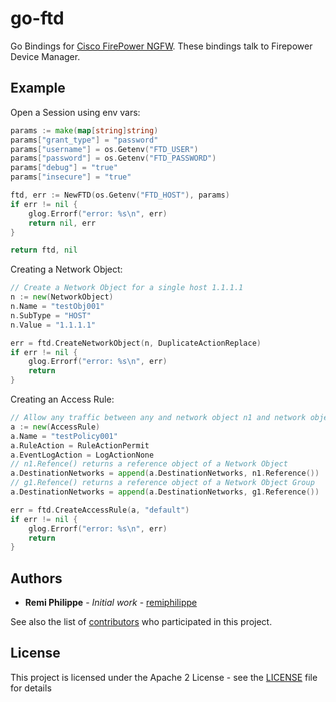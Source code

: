 # go-ftd

Go Bindings for [Cisco FirePower NGFW](https://www.cisco.com/c/en/us/products/collateral/security/firepower-ngfw/datasheet-c78-736661.html). These bindings talk to Firepower Device Manager.

## Example

Open a Session using env vars:

```go
params := make(map[string]string)
params["grant_type"] = "password"
params["username"] = os.Getenv("FTD_USER")
params["password"] = os.Getenv("FTD_PASSWORD")
params["debug"] = "true"
params["insecure"] = "true"

ftd, err := NewFTD(os.Getenv("FTD_HOST"), params)
if err != nil {
    glog.Errorf("error: %s\n", err)
    return nil, err
}

return ftd, nil
```

Creating a Network Object:

```go
// Create a Network Object for a single host 1.1.1.1
n := new(NetworkObject)
n.Name = "testObj001"
n.SubType = "HOST"
n.Value = "1.1.1.1"

err = ftd.CreateNetworkObject(n, DuplicateActionReplace)
if err != nil {
    glog.Errorf("error: %s\n", err)
    return
}
```

Creating an Access Rule:

```go
// Allow any traffic between any and network object n1 and network object group g1
a := new(AccessRule)
a.Name = "testPolicy001"
a.RuleAction = RuleActionPermit
a.EventLogAction = LogActionNone
// n1.Refence() returns a reference object of a Network Object
a.DestinationNetworks = append(a.DestinationNetworks, n1.Reference())
// g1.Refence() returns a reference object of a Network Object Group
a.DestinationNetworks = append(a.DestinationNetworks, g1.Reference())

err = ftd.CreateAccessRule(a, "default")
if err != nil {
    glog.Errorf("error: %s\n", err)
    return
}
```

## Authors

* **Remi Philippe** - *Initial work* - [remiphilippe](https://github.com/remiphilippe)

See also the list of [contributors](https://github.com/remiphilippe/go-ftd/contributors) who participated in this project.

## License

This project is licensed under the Apache 2 License - see the [LICENSE](LICENSE) file for details